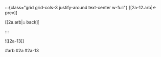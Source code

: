 :::{class="grid grid-cols-3 justify-around text-center w-full"}
[[2a-12.arb|← prev]]

[[2a.arb|⌂ back]]

<span/>

:::

![[2a-13]]

#arb #2a #2a-13

